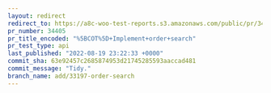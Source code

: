 ```yaml
---
layout: redirect
redirect_to: https://a8c-woo-test-reports.s3.amazonaws.com/public/pr/34405/api/index.html
pr_number: 34405
pr_title_encoded: "%5BCOT%5D+Implement+order+search"
pr_test_type: api
last_published: "2022-08-19 23:22:33 +0000"
commit_sha: 63e92457c2685874953d21745285593aaccad481
commit_message: "Tidy."
branch_name: add/33197-order-search
---
```

